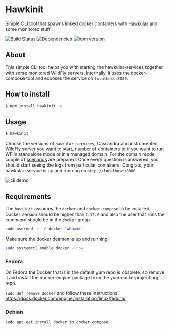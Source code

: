 # Hawkinit

Simple CLI tool that spawns linked docker containers with [Hawkular](http://hawkular.org) and some monitored stuff.

[![Build Status](https://travis-ci.org/Jiri-Kremser/hawkinit.svg?branch=master)](https://travis-ci.org/Jiri-Kremser/hawkinit)
[![Dependencies](https://david-dm.org/Jiri-Kremser/hawkinit.svg)](https://david-dm.org/Jiri-Kremser/hawkinit)
[![npm version](https://badge.fury.io/js/hawkinit.svg)](https://badge.fury.io/js/hawkinit)

## About

This simple CLI tool helps you with starting the hawkular-services together with some monitored WildFly servers. Internally, it uses the docker-compose tool and exposes the service on `localhost:8080`.

## How to install

```bash
$ npm install hawkinit -g
```

## Usage

```bash
$ hawkinit
```
Choose the versions of `hawkular-services`, Cassandra and instrumented WildFly server you want to start, number of containers or if you want to run WF in standalone mode or in a managed domain. For the domain mode couple of [scenarios](https://github.com/Jiri-Kremser/hawkfly-domain-dockerfiles#scenarios) are prepared. Once every question is answered, you should start seeing the logs from particular containers. Congrats, your hawkular-service is up and running on `http://localhost:8080`.

![cli demo](https://github.com/Jiri-Kremser/hawkinit/blob/master/demo.gif)

## Requirements
The `hawkinit` assumes the `docker` and `docker-compose` to be installed, Docker version should be higher than `1.12.0` and also the user that runs the command should be in the `docker` group.

```bash
sudo usermod -a -G docker `whoami`
```

Make sure the docker deamon is up and running.

```bash
sudo systemctl enable docker --now
```

### Fedora
On Fedora the Docker that is in the default yum repo is obsolete, so remove it and install the docker-engine package from the yum.dockerproject.org repo.

`sudo dnf remove docker` and follow these instructions https://docs.docker.com/engine/installation/linux/fedora/

### Debian
`sudo apt-get install docker.io docker-compose`



